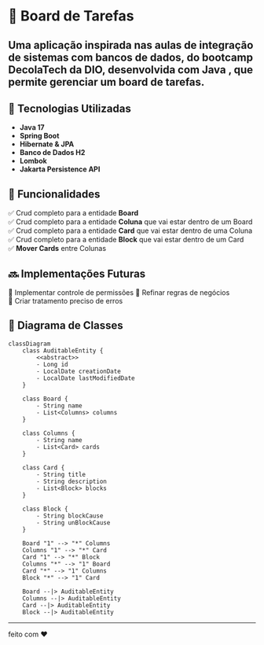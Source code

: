 # 📌 Board de Tarefas  

Uma aplicação inspirada nas aulas de integração de sistemas com bancos de dados, do bootcamp **DecolaTech** da **DIO**, desenvolvida com **Java** , que permite gerenciar um **board de tarefas**. 
---

## 🚀 Tecnologias Utilizadas  
- **Java 17**  
- **Spring Boot**  
- **Hibernate & JPA**  
- **Banco de Dados H2**  
- **Lombok**  
- **Jakarta Persistence API**
  
## 📌 Funcionalidades  
✅ Crud completo para a entidade **Board**  
✅ Crud completo para a entidade **Coluna** que vai estar dentro de um Board  
✅ Crud completo para a entidade **Card** que vai estar dentro de uma Coluna  
✅ Crud completo para a entidade **Block** que vai estar dentro de um Card  
✅ **Mover Cards** entre Colunas  

## 🔜 **Implementações Futuras**  
🔹 Implementar controle de permissões 
🔹 Refinar regras de negócios  
🔹 Criar tratamento preciso de erros

## 📄 Diagrama de Classes
```mermaid
classDiagram
    class AuditableEntity {
        <<abstract>>
        - Long id
        - LocalDate creationDate
        - LocalDate lastModifiedDate
    }

    class Board {
        - String name
        - List<Columns> columns
    }

    class Columns {
        - String name
        - List<Card> cards
    }

    class Card {
        - String title
        - String description
        - List<Block> blocks
    }

    class Block {
        - String blockCause
        - String unBlockCause
    }

    Board "1" --> "*" Columns 
    Columns "1" --> "*" Card 
    Card "1" --> "*" Block 
    Columns "*" --> "1" Board
    Card "*" --> "1" Columns
    Block "*" --> "1" Card
    
    Board --|> AuditableEntity
    Columns --|> AuditableEntity
    Card --|> AuditableEntity
    Block --|> AuditableEntity

```
---
feito com ❤️
